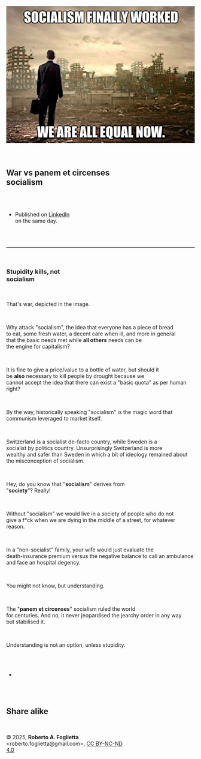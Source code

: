 <div id="firstdiv" created=":EN" style="max-width: 800px; margin: auto; white-space: pre-wrap; text-align: justify;">
<style>#printlink { display: inline; } @page { size: legal; margin: 0.50in 13.88mm 0.50in 13.88mm; zoom: 100%; } @media print { html { zoom: 100%; } }</style>

<div align="center"><img class="bwsketch" src="img/312-war-vs-panem-et-circenses-socialism.jpg" width="800"><br></div>

## War vs panem et circenses socialism

- Published on [LinkedIn](https://www.linkedin.com/posts/robertofoglietta_stupidity-kills-not-socialism-thats-war-activity-7323936649048965120-a3Bm) on the same day.

---

### Stupidity kills, not socialism

That's war, depicted in the image.

Why attack "socialism", the idea that everyone has a piece of bread to eat, some fresh water, a decent care when ill, and more in general that the basic needs met while **all others** needs can be the engine for capitalism?

It is fine to give a price/value to a bottle of water, but should it be **also** necessary to kill people by drought because we cannot accept the idea that there can exist a "basic quota" as per human right?

By the way, historically speaking "socialism" is the magic word that communism leveraged to market itself.

Switzerland is a socialist de-facto country, while Sweden is a socialist by politics country. Unsurprisingly Switzerland is more wealthy and safer than Sweden in which a bit of ideology remained about the misconception of socialism.

Hey, do you know that "**socialism**" derives from "**society**"? Really!

Without "socialism" we would live in a society of people who do not give a f*ck when we are dying in the middle of a street, for whatever reason.

In a "non-socialist" family, your wife would just evaluate the death-insurance premium versus the negative balance to call an ambulance and face an hospital degency.

You might not know, but understanding.

The "**panem et circenses**" socialism ruled the world for centuries. And no, it never jeopardised the jearchy order in any way but stabilised it.

Understanding is not an option, unless stupidity.

+

## Share alike

&copy; 2025, **Roberto A. Foglietta** &lt;roberto.foglietta<span>@</span>gmail.com&gt;, [CC BY-NC-ND 4.0](https://creativecommons.org/licenses/by-nc-nd/4.0/)

</div>
